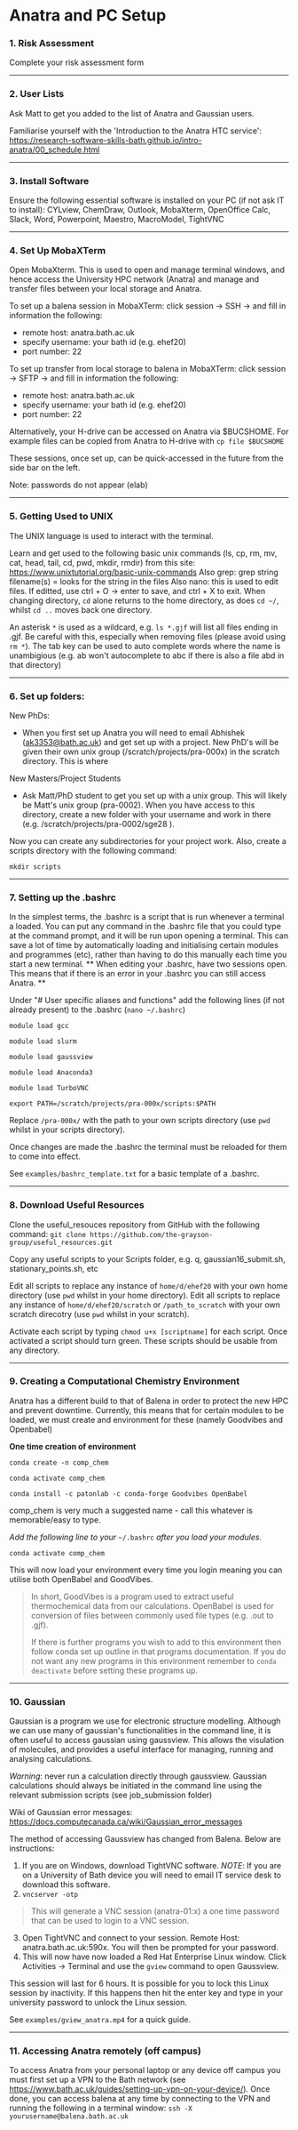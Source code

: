 # Anatra and PC Setup

### 1. Risk Assessment

Complete your risk assessment form

___

### 2. User Lists

Ask Matt to get you added to the list of Anatra and Gaussian users.

Familiarise yourself with the 'Introduction to the Anatra HTC service':
https://research-software-skills-bath.github.io/intro-anatra/00_schedule.html

___

### 3. Install Software

Ensure the following essential software is installed on your PC (if not ask IT to install): CYLview, ChemDraw, Outlook, MobaXterm, OpenOffice Calc, Slack, Word, Powerpoint, Maestro, MacroModel, TightVNC

___

### 4. Set Up MobaXTerm

Open MobaXterm. This is used to open and manage terminal windows, and hence access the University HPC network (Anatra) and manage and transfer files between your local storage and Anatra.

To set up a balena session in MobaXTerm: click session -> SSH -> and fill in information the following:
 - remote host: anatra.bath.ac.uk
 - specify username: your bath id (e.g. ehef20)
 - port number: 22

To set up transfer from local storage to balena in MobaXTerm: click session -> SFTP -> and fill in information the following:
 - remote host: anatra.bath.ac.uk
 - specify username: your bath id (e.g. ehef20)
 - port number: 22

Alternatively, your H-drive can be accessed on Anatra via $BUCSHOME. For example files can be copied from Anatra to H-drive with `cp file $BUCSHOME`

These sessions, once set up, can be quick-accessed in the future from the side bar on the left.

Note: passwords do not appear (elab)

___

### 5. Getting Used to UNIX

The UNIX language is used to interact with the terminal.

Learn and get used to the following basic unix commands (ls, cp, rm, mv, cat, head, tail, cd, pwd, mkdir, rmdir) from this site: https://www.unixtutorial.org/basic-unix-commands
Also grep: grep string filename(s) = looks for the string in the files
Also nano: this is used to edit files. If editted, use ctrl + O -> enter to save, and ctrl + X to exit.
When changing directory, `cd` alone returns to the home directory, as does `cd ~/`, whilst `cd ..` moves back one directory.

An asterisk `*` is used as a wildcard, e.g. `ls *.gjf` will list all files ending in .gjf. Be careful with this, especially when removing files (please avoid using `rm *`).
The tab key can be used to auto complete words where the name is unambigious (e.g. ab won't autocomplete to abc if there is also a file abd in that directory)

___

### 6. Set up folders:

New PhDs:
- When you first set up Anatra you will need to email Abhishek (ak3353@bath.ac.uk) and get set up with a project. New PhD's will be given their own unix group (/scratch/projects/pra-000x) in the scratch directory. This is where 

New Masters/Project Students
- Ask Matt/PhD student to get you set up with a unix group. This will likely be Matt's unix group (pra-0002). When you have access to this directory, create a new folder with your username and work in there (e.g. /scratch/projects/pra-0002/sge28 ).

Now you can create any subdirectories for your project work. Also, create a scripts directory with the following command:

`mkdir scripts`

___

### 7. Setting up the .bashrc

In the simplest terms, the .bashrc is a script that is run whenever a terminal a loaded. You can put any command in the .bashrc file that you could type at the command prompt, and it will be run upon opening a terminal. This can save a lot of time by automatically loading and initialising certain modules and programmes (etc), rather than having to do this manually each time you start a new terminal.
** When editing your .bashrc, have two sessions open. This means that if there is an error in your .bashrc you can still access Anatra. **

Under "# User specific aliases and functions" add the following lines (if not already present) to the .bashrc (`nano ~/.bashrc`)

`module load gcc`

`module load slurm`

`module load gaussview`

`module load Anaconda3`

`module load TurboVNC`

`export PATH=/scratch/projects/pra-000x/scripts:$PATH`

Replace `/pra-000x/` with the path to your own scripts directory (use `pwd` whilst in your scripts directory).

Once changes are made the .bashrc the terminal must be reloaded for them to come into effect.

See `examples/bashrc_template.txt` for a basic template of a .bashrc.
___

### 8. Download Useful Resources

Clone the useful_resouces repository from GitHub with the following command: `git clone https://github.com/the-grayson-group/useful_resources.git`

Copy any useful scripts to your Scripts folder, e.g. q, gaussian16_submit.sh, stationary_points.sh, etc

Edit all scripts to replace any instance of `home/d/ehef20` with your own home directory (use `pwd` whilst in your home directory).
Edit all scripts to replace any instance of `home/d/ehef20/scratch` or `/path_to_scratch` with your own scratch direcotry (use `pwd` whilst in your scratch).

Activate each script by typing `chmod u+x [scriptname]` for each script. Once activated a script should turn green. These scripts should be usable from any directory.

___

### 9. Creating a Computational Chemistry Environment

Anatra has a different build to that of Balena in order to protect the new HPC and prevent downtime. Currently, this means that for certain modules to be loaded, we must create and environment for these (namely Goodvibes and Openbabel)

**One time creation of environment**

`conda create -n comp_chem`

`conda activate comp_chem`

`conda install -c patonlab -c conda-forge Goodvibes OpenBabel`

comp_chem is very much a suggested name - call this whatever is memorable/easy to type.

*Add the following line to your* `~/.bashrc` *after you load your modules.*

`conda activate comp_chem`

This will now load your environment every time you login meaning you can utilise both OpenBabel and  GoodVibes.


> In short, GoodVibes is a program used to extract useful thermochemical data from our calculations.
> OpenBabel is used for conversion of files between commonly used file types (e.g. .out to .gjf).
> 
> If there is further programs you wish to add to this environment then follow conda set up outline in that programs documentation. If you do not want any new programs in this environment remember to `conda deactivate` before setting these programs up.

___

### 10. Gaussian

Gaussian is a program we use for electronic structure modelling. Although we can use many of gaussian's functionalities in the command line, it is often useful to access gaussian using gaussview. This allows the visulation of molecules, and provides a useful interface for managing, running and analysing calculations.

*Warning*: never run a calculation directly through gaussview. Gaussian calculations should always be initiated in the command line using the relevant submission scripts (see job_submission folder)

Wiki of Gaussian error messages: https://docs.computecanada.ca/wiki/Gaussian_error_messages

The method of accessing Gaussview has changed from Balena. Below are instructions:

1. If you are on Windows, download TightVNC software. *NOTE*: If you are on a University of Bath device you will need to email IT service desk to download this software.
2. `vncserver -otp`

> This will generate a VNC session (anatra-01:x) a one time password that can be used to login to a VNC session.

3. Open TightVNC and connect to your session. Remote Host: anatra.bath.ac.uk:590x. You will then be prompted for your password.
4. This will now have now loaded a Red Hat Enterprise Linux window. Click Activities -> Terminal and use the `gview` command to open Gaussview.

This session will last for 6 hours. It is possible for you to lock this Linux session by inactivity. If this happens then hit the enter key and type in your university password to unlock the Linux session.

See `examples/gview_anatra.mp4` for a quick guide.  
___

### 11. Accessing Anatra remotely (off campus)

To access Anatra from your personal laptop or any device off campus you must first set up a VPN to the Bath network (see https://www.bath.ac.uk/guides/setting-up-vpn-on-your-device/). Once done, you can access balena at any time by connecting to the VPN and running the following in a terminal window: `ssh -X yourusername@balena.bath.ac.uk`
